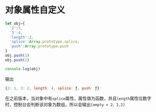 # 对象属性自定义

```js
let obj={
  '2':3,
  '3':4,
  'length':2,
  'splice':Array.prototype.splice,
  'push':Array.prototype.push
}
obj.push(1)
obj.push(2)

console.log(obj) 
```


输出 
```js
{2: 1, 3: 2, length: 4, splice: ƒ, push: ƒ}
```

在之前版本，当对象中有`splice`属性，属性值为函数，并且`length`属性位数字时，控制台会判断该对象为数组，所以会输出`[empty × 2，1,2]`
